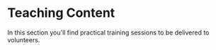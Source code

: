 # Teaching Content

In this section you'll find practical training sessions to be delivered to volunteers.

